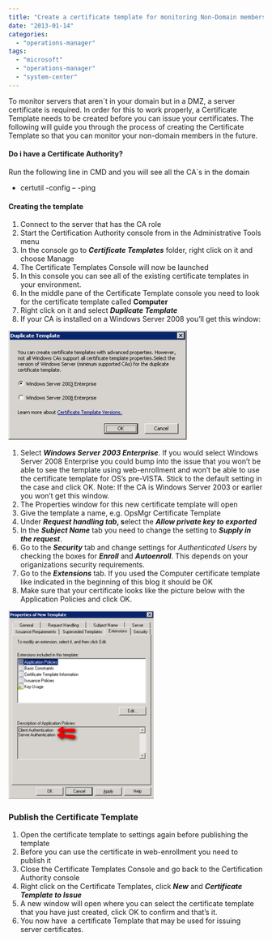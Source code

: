 ```yaml
---
title: "Create a certificate template for monitoring Non-Domain members"
date: "2013-01-14"
categories: 
  - "operations-manager"
tags: 
  - "microsoft"
  - "operations-manager"
  - "system-center"
---
```


To monitor servers that aren´t in your domain but in a DMZ, a server certificate is required. In order for this to work properly, a Certificate Template needs to be created before you can issue your certificates. The following will guide you through the process of creating the Certificate Template so that you can monitor your non-domain members in the future.

#### Do i have a Certificate Authority?

Run the following line in CMD and you will see all the CA´s in the domain

- certutil -config – -ping

#### Creating the template

1. Connect to the server that has the CA role
2. Start the Certification Authority console from in the Administrative Tools menu
3. In the console go to _**Certificate Templates**_ folder, right click on it and choose Manage
4. The Certificate Templates Console will now be launched
5. In this console you can see all of the existing certificate templates in your environment.
6. In the middle pane of the Certificate Template console you need to look for the certificate template called **Computer**
7. Right click on it and select **_Duplicate Template_**
8. If your CA is installed on a Windows Server 2008 you’ll get this window:

![1](images/1.png)

1. Select **_Windows Server 2003 Enterprise_**. If you would select Windows Server 2008 Enterprise you could bump into the issue that you won’t be able to see the template using web-enrollment and won’t be able to use the certificate template for OS’s pre-VISTA. Stick to the default setting in the case and click OK. Note: If the CA is Windows Server 2003 or earlier you won’t get this window.
2. The Properties window for this new certificate template will open
3. Give the template a name, e.g. OpsMgr Certificate Template
4. Under **_Request handling tab_, s**elect the **_Allow private key to exported_**
5. In the **_Subject Name_** tab you need to change the setting to **_Supply in the request_**.
6. Go to the **_Security_** tab and change settings for _Authenticated Users_ by checking the boxes for **_Enroll_** and **_Autoenroll_**. This depends on your origanizations security requirements.
7. Go to the **_Extensions_** tab. If you used the Computer certificate template like indicated in the beginning of this blog it should be OK
8. Make sure that your certificate looks like the picture below with the Application Policies and click OK.

![2](images/2.png)

### Publish the Certificate Template

1. Open the certificate template to settings again before publishing the template
2. Before you can use the certificate in web-enrollment you need to publish it
3. Close the Certificate Templates Console and go back to the Certification Authority console
4. Right click on the Certificate Templates, click **_New_** and **_Certificate Template to Issue_**
5. A new window will open where you can select the certificate template that you have just created, click OK to confirm and that’s it.
6. You now have  a certificate Template that may be used for issuing server certificates.

